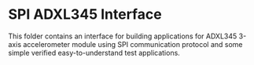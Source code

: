 # SPI ADXL345 Interface

This folder contains an interface for building applications for ADXL345 3-axis accelerometer module using SPI communication protocol and some
simple verified easy-to-understand test applications. 
 
